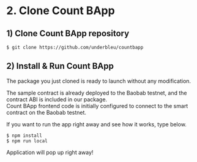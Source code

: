 # 2. Clone Count BApp

## 1\) Clone Count BApp repository

```text
$ git clone https://github.com/underbleu/countbapp
```

## 2\) Install & Run Count BApp

The package you just cloned is ready to launch without any modification.

The sample contract is already deployed to the Baobab testnet, and the contract ABI is included in our package.  
Count BApp frontend code is initially configured to connect to the smart contract on the Baobab testnet.

If you want to run the app right away and see how it works, type below.

```text
$ npm install
$ npm run local
```

Application will pop up right away!

